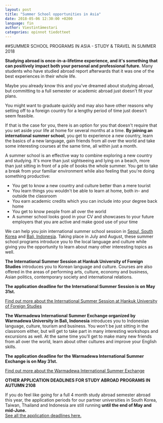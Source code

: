 ```yaml
---
layout: post
title: "Summer School opportunities in Asia"
date: 2018-05-06 12:30:00 +0200
language: fin
author: Viestintämestari
categories: opinnot tiedotteet
---
```

##SUMMER SCHOOL PROGRAMS IN ASIA - STUDY & TRAVEL IN SUMMER 2018

**Studying abroad is once-in-a-lifetime experience, and it's something that can positively impact both your personal and professional future.** Many students who have studied abroad report afterwards that it was one of the best experiences in their whole life.

Maybe you already know this and you've dreamed about studying abroad, but committing to a full semester or academic abroad just doesn't fit your plans.

You might want to graduate quickly and may also have other reasons why setting off to a foreign country for a lengthy period of time just doesn't seem feasible.

If that is the case for you, there is an option for you that doesn't require that you set aside your life at home for several months at a time. **By joining an international summer school**, you get to experience a new country, learn the basics of a new language, gain friends from all over the world and take some interesting courses at the same time, all within just a month.

A summer school is an effective way to combine exploring a new country and studying. It's more than just sightseeing and lying on a beach, more than just sitting in front of a pile of books the whole summer. You get to take a break from your familiar environment while also feeling that you're doing something productive:

- You get to know a new country and culture better than a mere tourist
- You learn things you wouldn't be able to learn at home, both in- and outside the classroom
- You earn academic credits which you can include into your degree back home
- You get to know people from all over the world
- A summer school looks good in your CV and showcases to your future employers that you are active and make good use of your time

We can help you join international summer school session in [Seoul, South Korea](https://www.asiaexchange.org/study-destinations/seoul-south-korea/hankuk-university/summer-school-seoul/) and [Bali, Indonesia](https://www.asiaexchange.org/study-destinations/bali-indonesia/warmadewa-university/summer-school/). Taking place in July and August, these summer school programs introduce you to the local language and culture while giving you the opportunity to learn about many other interesting topics as well.

**The International Summer Session at Hankuk University of Foreign Studies** introduces you to Korean language and culture. Courses are also offered in the areas of performing arts, culture, economy and business, Asian politics, contemporary society and international relations.

**The application deadline for the International Summer Session is on May 31st.**

[Find out more about the International Summer Session at Hankuk University of Foreign Studies](http://www.asiaexchange.org/study-destinations/seoul-south-korea/hankuk-university/summer-school-seoul/)

**The Warmadewa International Summer Exchange organized by Warmadewa University in Bali, Indonesia** introduces you to Indonesian language, culture, tourism and business. You won’t be just sitting in the classroom either, but will get to take part in many interesting workshops and excursions as well. At the same time you’ll get to make many new friends from all over the world, learn about other cultures and improve your English skills.

**The application deadline for the Warmadewa International Summer Exchange is on May 31st.**

[Find out more about the Warmadewa International Summer Exchange](http://www.asiaexchange.org/study-destinations/bali-indonesia/warmadewa-university/summer-school/)

**OTHER APPLICATION DEADLINES FOR STUDY ABROAD PROGRAMS IN AUTUMN 2108**

If you do feel like going for a full 4 month study abroad semester abroad this year, the application periods for our partner universities in South Korea, Taiwan, Thailand and Indonesia are still running **until the end of May and mid-June.** <br>
[See all the application deadlines here.](https://www.asiaexchange.org/study-abroad-asia-2018/)
